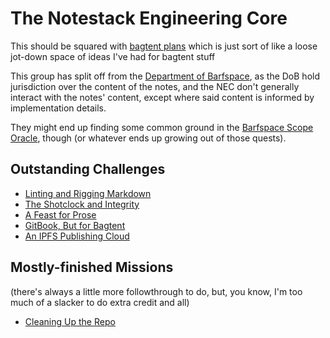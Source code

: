 # The Notestack Engineering Core

This should be squared with [bagtent plans][] which is just sort of like a loose jot-down space of ideas I've had for bagtent stuff

[bagtent plans]: ba00b8cb-9d05-4aef-bd50-0990f82dd723.md

This group has split off from the [Department of Barfspace](eb1e81f8-5939-4f85-9930-418044018a75.md), as the DoB hold jurisdiction over the content of the notes, and the NEC don't generally interact with the notes' content, except where said content is informed by implementation details.

They might end up finding some common ground in the [Barfspace Scope Oracle](a8c1b237-886b-4169-88ff-9e52bc1dbcf2.md), though (or whatever ends up growing out of those quests).

## Outstanding Challenges

- [Linting and Rigging Markdown](d803c469-9798-4f96-8052-feb64db75f9f.md)
- [The Shotclock and Integrity](df25aada-7f8c-420c-97bc-51366556b6be.md)
- [A Feast for Prose](869031c8-93ef-4103-8a30-8187f89e240a.md)
- [GitBook, But for Bagtent](852e122b-e5af-474a-99c9-31a1d01d0870.md)
- [An IPFS Publishing Cloud](6fdbde81-2cf8-434d-9a12-31e48214eeec.md)

## Mostly-finished Missions

(there's always a little more followthrough to do, but, you know, I'm too much of a slacker to do extra credit and all)

- [Cleaning Up the Repo](c5b9235c-429b-4d82-9760-edc82cb258ee.md)
